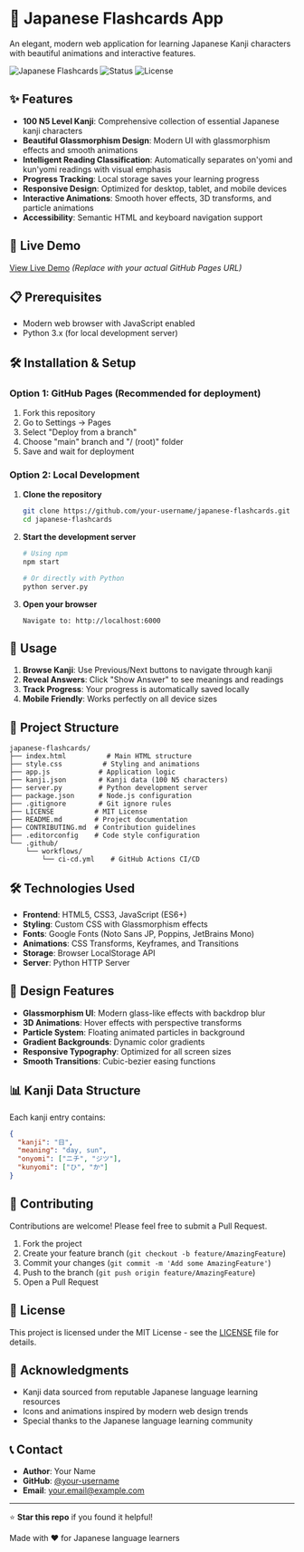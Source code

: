 # 🎌 Japanese Flashcards App

An elegant, modern web application for learning Japanese Kanji characters with beautiful animations and interactive features.

![Japanese Flashcards](https://img.shields.io/badge/Japanese-Kanji-red?style=for-the-badge&logo=javascript)
![Status](https://img.shields.io/badge/Status-Active-success?style=for-the-badge)
![License](https://img.shields.io/badge/License-MIT-blue?style=for-the-badge)

## ✨ Features

- **100 N5 Level Kanji**: Comprehensive collection of essential Japanese kanji characters
- **Beautiful Glassmorphism Design**: Modern UI with glassmorphism effects and smooth animations
- **Intelligent Reading Classification**: Automatically separates on'yomi and kun'yomi readings with visual emphasis
- **Progress Tracking**: Local storage saves your learning progress
- **Responsive Design**: Optimized for desktop, tablet, and mobile devices
- **Interactive Animations**: Smooth hover effects, 3D transforms, and particle animations
- **Accessibility**: Semantic HTML and keyboard navigation support

## 🚀 Live Demo

[View Live Demo](https://your-username.github.io/japanese-flashcards) *(Replace with your actual GitHub Pages URL)*

## 📋 Prerequisites

- Modern web browser with JavaScript enabled
- Python 3.x (for local development server)

## 🛠️ Installation & Setup

### Option 1: GitHub Pages (Recommended for deployment)

1. Fork this repository
2. Go to Settings → Pages
3. Select "Deploy from a branch"
4. Choose "main" branch and "/ (root)" folder
5. Save and wait for deployment

### Option 2: Local Development

1. **Clone the repository**
   ```bash
   git clone https://github.com/your-username/japanese-flashcards.git
   cd japanese-flashcards
   ```

2. **Start the development server**
   ```bash
   # Using npm
   npm start

   # Or directly with Python
   python server.py
   ```

3. **Open your browser**
   ```
   Navigate to: http://localhost:6000
   ```

## 🎯 Usage

1. **Browse Kanji**: Use Previous/Next buttons to navigate through kanji
2. **Reveal Answers**: Click "Show Answer" to see meanings and readings
3. **Track Progress**: Your progress is automatically saved locally
4. **Mobile Friendly**: Works perfectly on all device sizes

## 📁 Project Structure

```
japanese-flashcards/
├── index.html          # Main HTML structure
├── style.css          # Styling and animations
├── app.js            # Application logic
├── kanji.json        # Kanji data (100 N5 characters)
├── server.py         # Python development server
├── package.json      # Node.js configuration
├── .gitignore        # Git ignore rules
├── LICENSE          # MIT License
├── README.md        # Project documentation
├── CONTRIBUTING.md  # Contribution guidelines
├── .editorconfig    # Code style configuration
└── .github/
    └── workflows/
        └── ci-cd.yml    # GitHub Actions CI/CD
```

## 🛠️ Technologies Used

- **Frontend**: HTML5, CSS3, JavaScript (ES6+)
- **Styling**: Custom CSS with Glassmorphism effects
- **Fonts**: Google Fonts (Noto Sans JP, Poppins, JetBrains Mono)
- **Animations**: CSS Transforms, Keyframes, and Transitions
- **Storage**: Browser LocalStorage API
- **Server**: Python HTTP Server

## 🎨 Design Features

- **Glassmorphism UI**: Modern glass-like effects with backdrop blur
- **3D Animations**: Hover effects with perspective transforms
- **Particle System**: Floating animated particles in background
- **Gradient Backgrounds**: Dynamic color gradients
- **Responsive Typography**: Optimized for all screen sizes
- **Smooth Transitions**: Cubic-bezier easing functions

## 📊 Kanji Data Structure

Each kanji entry contains:
```json
{
  "kanji": "日",
  "meaning": "day, sun",
  "onyomi": ["ニチ", "ジツ"],
  "kunyomi": ["ひ", "か"]
}
```

## 🤝 Contributing

Contributions are welcome! Please feel free to submit a Pull Request.

1. Fork the project
2. Create your feature branch (`git checkout -b feature/AmazingFeature`)
3. Commit your changes (`git commit -m 'Add some AmazingFeature'`)
4. Push to the branch (`git push origin feature/AmazingFeature`)
5. Open a Pull Request

## 📝 License

This project is licensed under the MIT License - see the [LICENSE](LICENSE) file for details.

## 🙏 Acknowledgments

- Kanji data sourced from reputable Japanese language learning resources
- Icons and animations inspired by modern web design trends
- Special thanks to the Japanese language learning community

## 📞 Contact

- **Author**: Your Name
- **GitHub**: [@your-username](https://github.com/your-username)
- **Email**: your.email@example.com

---

⭐ **Star this repo** if you found it helpful!

Made with ❤️ for Japanese language learners
